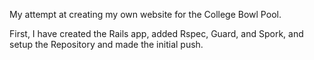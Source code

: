 My attempt at creating my own website for the College Bowl Pool.

First, I have created the Rails app, added Rspec, Guard, and Spork, and setup the Repository and made the initial push.